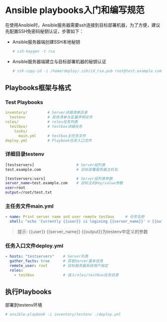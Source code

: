 # Ansible playbooks入门和编写规范

在使用Ansible时，Ansible服务器需要ssh连接到目标部署机器，为了方便，建议先配置SSH免密码秘钥认证，步骤如下：

- Ansible服务器端创建SSH本地秘钥

  ```bash
  # ssh-keygen -t rsa
  ```

- Ansible服务器端建立与目标部署机器的秘钥认证

  ```bash
  # ssh-copy-id -i /home/deploy/.ssh/id_rsa.pub root@test.example.com
  ```

## Playbooks框架与格式

### Test Playbooks

```yaml
inventory/         # Server详细清单目录
  testenv          # 具体清单与变量声明文件
roles/             # roles任务列表
  testbox/         # testbox详细任务
    tasks/
      main.yml     # testbox主任务文件
deploy.yml         # Playbook任务入口文件
```

### 详细目录testenv

```bash
[testservers]                   # Server组列表
test.example.com                # 目标部署服务器主机名

[testservers:vars]              # Server组列表参数
server_name=test.example.com    # 目标主机Key/value参数
user=root
output=/root/test.txt
```

### 主任务文件main.yml

```yaml
- name: Print server name and user remote testbox     # 任务名称
  shell: "echo 'Currently {{user}} is logining {{server_name}}' > {{output}}" # 使用shell模块执行命令
```

> 提示: {{user}} {{server_name}} {{output}}为testenv中定义的参数

### 任务入口文件deploy.yml

```yaml
- hosts: "testservers"    # Server列表
  gather_facts: true      # 获取Server基本信息
  remote_user: root       # 目标服务器系统用户指定
  roles:
    - testbox             # 进入roles/testbox任务目录
```

## 执行Playbooks

部署到testenv环境

```bash
# ansible-playbook -i inventory/testenv ./deploy.yml
```






